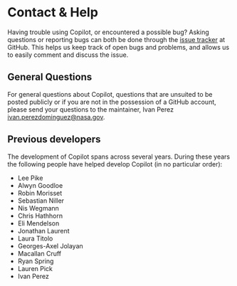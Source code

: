 # Contact & Help
Having trouble using Copilot, or encountered a possible bug? Asking questions
or reporting bugs can both be done through the [issue
tracker](https://github.com/copilot-language/copilot/issues) at GitHub. This
helps us keep track of open bugs and problems, and allows us to easily comment
and discuss the issue.


## General Questions
For general questions about Copilot, questions that are unsuited to be posted
publicly or if you are not in the possession of a GitHub account, please send
your questions to the maintainer, Ivan Perez
[ivan.perezdominguez@nasa.gov](mailto://ivan.perezdominguez@nasa.gov).


## Previous developers
The development of Copilot spans across several years. During these years
the following people have helped develop Copilot (in no particular order):

* Lee Pike
* Alwyn Goodloe
* Robin Morisset
* Sebastian Niller
* Nis Wegmann
* Chris Hathhorn
* Eli Mendelson
* Jonathan Laurent
* Laura Titolo
* Georges-Axel Jolayan
* Macallan Cruff
* Ryan Spring
* Lauren Pick
* Ivan Perez
